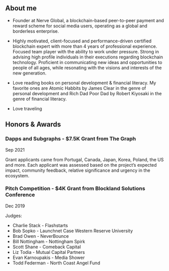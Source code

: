 ## About me

- Founder at Nerve Global, a blockchain-based peer-to-peer payment and reward scheme for social media users, operating as a global and borderless enterprise.

- Highly motivated, client-focused and performance-driven certified blockchain expert with more than 4 years of professional experience. Focused team player with the ability to work under pressure. Strong in advising high profile individuals in their executions regarding blockchain technology. Proficient in communicating new ideas and opportunities to people of all ages, while resonating with the visions and interests of the new generation.

- Love reading books on personal development & financial literacy. My favorite ones are Atomic Habbits by James Clear in the genre of personal development and Rich Dad Poor Dad by Robert Kiyosaki in the genre of financial literacy.

- Love traveling


## Honors & Awards

### Dapps and Subgraphs - $7.5K Grant from The Graph
Sep 2021

Grant applicants came from Portugal, Canada, Japan, Korea, Poland, the US and more.
Each applicant was assessed based on the project’s expected impact, community feedback, relative significance and urgency in the ecosystem.

### Pitch Competition - $4K Grant from Blockland Solutions Conference
Dec 2019

Judges:
- Charlie Stack - Flashstarts
- Bob Sopko - Launchnet Case Western Reserve University
- Brad Owen - NeverBounce
- Bill Nottingham - Nottingham Spirk
- Scott Shane - Comeback Capital
- Liz Todia - Mutual Capital Partners
- Evan Karnoupakis - Media Shower
- Todd Federman - North Coast Angel Fund
